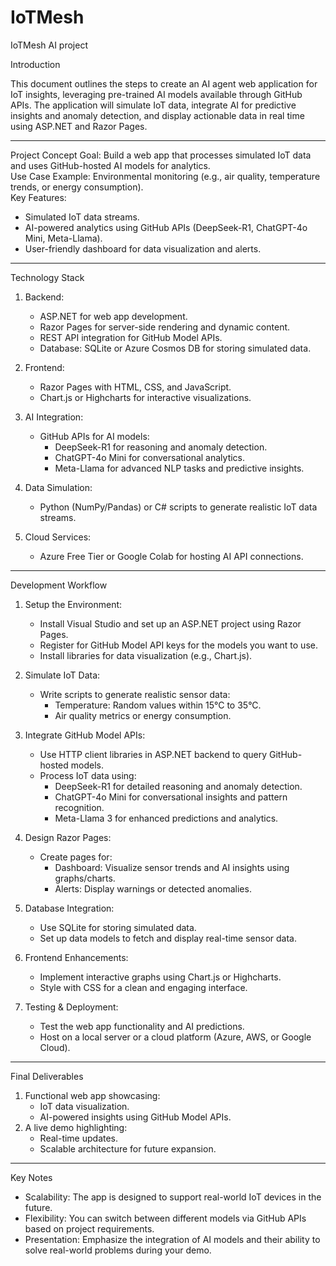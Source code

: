 # IoTMesh
IoTMesh AI project

Introduction

This document outlines the steps to create an AI agent web application for IoT insights, leveraging pre-trained AI models available through GitHub APIs. The application will simulate IoT data, integrate AI for predictive insights and anomaly detection, and display actionable data in real time using ASP.NET and Razor Pages.

---

Project Concept
Goal: Build a web app that processes simulated IoT data and uses GitHub-hosted AI models for analytics.  
Use Case Example: Environmental monitoring (e.g., air quality, temperature trends, or energy consumption).  
Key Features:
- Simulated IoT data streams.
- AI-powered analytics using GitHub APIs (DeepSeek-R1, ChatGPT-4o Mini, Meta-Llama).
- User-friendly dashboard for data visualization and alerts.

---

Technology Stack
1. Backend:
   - ASP.NET for web app development.
   - Razor Pages for server-side rendering and dynamic content.
   - REST API integration for GitHub Model APIs.
   - Database: SQLite or Azure Cosmos DB for storing simulated data.

2. Frontend:
   - Razor Pages with HTML, CSS, and JavaScript.
   - Chart.js or Highcharts for interactive visualizations.

3. AI Integration:
   - GitHub APIs for AI models:
     - DeepSeek-R1 for reasoning and anomaly detection.
     - ChatGPT-4o Mini for conversational analytics.
     - Meta-Llama for advanced NLP tasks and predictive insights.

4. Data Simulation:
   - Python (NumPy/Pandas) or C# scripts to generate realistic IoT data streams.

5. Cloud Services:
   - Azure Free Tier or Google Colab for hosting AI API connections.

---

Development Workflow
1. Setup the Environment:
   - Install Visual Studio and set up an ASP.NET project using Razor Pages.
   - Register for GitHub Model API keys for the models you want to use.
   - Install libraries for data visualization (e.g., Chart.js).

2. Simulate IoT Data:
   - Write scripts to generate realistic sensor data:
     - Temperature: Random values within 15°C to 35°C.
     - Air quality metrics or energy consumption.

3. Integrate GitHub Model APIs:
   - Use HTTP client libraries in ASP.NET backend to query GitHub-hosted models.
   - Process IoT data using:
     - DeepSeek-R1 for detailed reasoning and anomaly detection.
     - ChatGPT-4o Mini for conversational insights and pattern recognition.
     - Meta-Llama 3 for enhanced predictions and analytics.

4. Design Razor Pages:
   - Create pages for:
     - Dashboard: Visualize sensor trends and AI insights using graphs/charts.
     - Alerts: Display warnings or detected anomalies.

5. Database Integration:
   - Use SQLite for storing simulated data.
   - Set up data models to fetch and display real-time sensor data.

6. Frontend Enhancements:
   - Implement interactive graphs using Chart.js or Highcharts.
   - Style with CSS for a clean and engaging interface.

7. Testing & Deployment:
   - Test the web app functionality and AI predictions.
   - Host on a local server or a cloud platform (Azure, AWS, or Google Cloud).

---

Final Deliverables
1. Functional web app showcasing:
   - IoT data visualization.
   - AI-powered insights using GitHub Model APIs.
2. A live demo highlighting:
   - Real-time updates.
   - Scalable architecture for future expansion.

---

Key Notes
- Scalability: The app is designed to support real-world IoT devices in the future.
- Flexibility: You can switch between different models via GitHub APIs based on project requirements.
- Presentation: Emphasize the integration of AI models and their ability to solve real-world problems during your demo.
